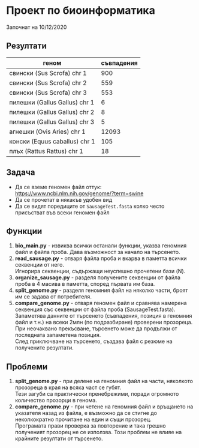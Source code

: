 # Проект по биоинформатика

Започнат на 10/12/2020

## Резултати
|геном|съвпадения|
|-|-|
|свински (Sus Scrofa) chr 1|900|
|свински (Sus Scrofa) chr 2|559|
|свински (Sus Scrofa) chr 3|553|
|пилешки (Gallus Gallus) chr 1|6
|пилешки (Gallus Gallus) chr 2|8
|пилешки (Gallus Gallus) chr 3|5
|агнешки (Ovis Aries) chr 1|12093
|конски (Equus caballus) chr 1|105 
|плъх (Rattus Rattus) chr 1|18

## Задача
* Да се вземе геномен файл оттук: https://www.ncbi.nlm.nih.gov/genome/?term=swine
* Да се прочетат в някакъв удобен вид
* Да се видят поредиците от `SausageTest.fasta` колко често присъстват във всеки геномен файл

## Функции
1. **bio_main.py** - извиква всички останали функции, указва геномния файл и файла проба. Дава възможност за начало на търсенето.
2. **read_sausage.py** - отваря файла проба и вкарва в паметта всички секвенции от него.
   <br>Игнорира секвенции, съдържащи неуспешно прочетени бази (N).
3. **organize_sausage.py** - разделя получените секвенции от файла проба в 4 масива в паметта, според първата им база.
4. **split_genome.py** - разделя геномния файл на няколко части, броят им се задава от потребителя.
5. **compare_genome.py** - отваря геномен файл и сравнява намерена секвенция със секвенции от файла проба (SausageTest.fasta).
   <br>Запаметява данните от търсенето (съвпадения, позиция в геномния файл и т.н.) на всеки 2млн (по подразбиране) проверени прозореца.
   <br>При неочаквано прекъсване, търсенето може да продължи от последната запаметена позиция.
   <br>След приключване на търсенето, създава файл с резюме на получените резултати.
    

## Проблеми
1. **split_genome.py** - при делене на геномния файл на части, няколкото прозореца в края на всяка част се губят.
   <br>Тези загуби са практически пренебрежими, поради огромното количество прозорци в генома.
2. **compare_genome.py** - при четене на геномния файл и връщането на указателя назад из файла, е възможно да се стигне до неколкократно прочитане на един и същи прозорец.
   <br>Програмата прави проверка за повторение и така грешно полученият прозорец не се използва. Този проблем не влияе на крайните резултати от търсенето.
